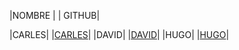 |NOMBRE |   | GITHUB|

|CARLES| |[CARLES](https://github.com/CharlyMech)|
|DAVID|  |[DAVID](https://github.com/DavidTous)|
|HUGO|   |[HUGO](https://github.com/NoObX17)|
